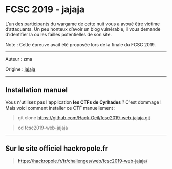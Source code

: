 # FCSC 2019 - jajaja

L’un des participants du wargame de cette nuit vous a avoué être victime d’attaquants. Un peu honteux d’avoir un blog vulnérable, il vous demande d’identifier la ou les failles potentielles de son site.

Note : Cette épreuve avait été proposée lors de la finale du FCSC 2019.

-----------

Auteur : zma

Origine : [jajaja](https://hackropole.fr/fr/challenges/web/fcsc2019-web-jajaja/)



-----------

## Installation manuel
Vous n'utilisez pas l'application **les CTFs de Cyrhades** ? C'est dommage !
Mais voici comment installer ce CTF manuellement :

> git clone https://github.com/Hack-Oeil/fcsc2019-web-jajaja.git

> cd fcsc2019-web-jajaja


-----------

## Sur le site officiel hackropole.fr
> https://hackropole.fr/fr/challenges/web/fcsc2019-web-jajaja/